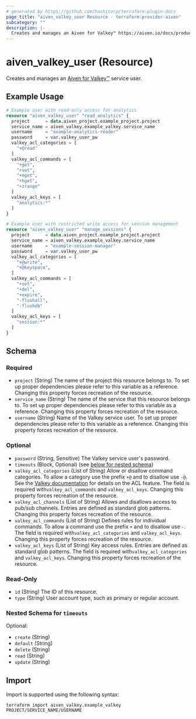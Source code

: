```yaml
---
# generated by https://github.com/hashicorp/terraform-plugin-docs
page_title: "aiven_valkey_user Resource - terraform-provider-aiven"
subcategory: ""
description: |-
  Creates and manages an Aiven for Valkey™ https://aiven.io/docs/products/valkey service user.
---
```


# aiven_valkey_user (Resource)

Creates and manages an [Aiven for Valkey™](https://aiven.io/docs/products/valkey) service user.

## Example Usage

```terraform
# Example user with read-only access for analytics
resource "aiven_valkey_user" "read_analytics" {
  project      = data.aiven_project.example_project.project
  service_name = aiven_valkey.example_valkey.service_name
  username     = "example-analytics-reader"
  password     = var.valkey_user_pw
  valkey_acl_categories = [
    "+@read"
  ]
  valkey_acl_commands = [
    "+get",
    "+set",
    "+mget",
    "+hget",
    "+zrange"
  ]
  valkey_acl_keys = [
    "analytics:*"
  ]
}

# Example user with restricted write access for session management
resource "aiven_valkey_user" "manage_sessions" {
  project      = data.aiven_project.example_project.project
  service_name = aiven_valkey.example_valkey.service_name
  username     = "example-session-manager"
  password     = var.valkey_user_pw
  valkey_acl_categories = [
    "+@write",
    "+@keyspace",
  ]
  valkey_acl_commands = [
    "+set",
    "+del",
    "+expire",
    "-flushall",
    "-flushdb"
  ]
  valkey_acl_keys = [
    "session:*"
  ]
}
```

<!-- schema generated by tfplugindocs -->
## Schema

### Required

- `project` (String) The name of the project this resource belongs to. To set up proper dependencies please refer to this variable as a reference. Changing this property forces recreation of the resource.
- `service_name` (String) The name of the service that this resource belongs to. To set up proper dependencies please refer to this variable as a reference. Changing this property forces recreation of the resource.
- `username` (String) Name of the Valkey service user. To set up proper dependencies please refer to this variable as a reference. Changing this property forces recreation of the resource.

### Optional

- `password` (String, Sensitive) The Valkey service user's password.
- `timeouts` (Block, Optional) (see [below for nested schema](#nestedblock--timeouts))
- `valkey_acl_categories` (List of String) Allow or disallow command categories. To allow a category use the prefix `+@` and to disallow use `-@`. See the [Valkey documentation](https://valkey.io/topics/acl/) for details on the ACL feature. The field is required with`valkey_acl_commands` and `valkey_acl_keys`. Changing this property forces recreation of the resource.
- `valkey_acl_channels` (List of String) Allows and disallows access to pub/sub channels. Entries are defined as standard glob patterns. Changing this property forces recreation of the resource.
- `valkey_acl_commands` (List of String) Defines rules for individual commands. To allow a command use the prefix `+` and to disallow use `-`. The field is required with`valkey_acl_categories` and `valkey_acl_keys`. Changing this property forces recreation of the resource.
- `valkey_acl_keys` (List of String) Key access rules. Entries are defined as standard glob patterns. The field is required with`valkey_acl_categories` and `valkey_acl_keys`. Changing this property forces recreation of the resource.

### Read-Only

- `id` (String) The ID of this resource.
- `type` (String) User account type, such as primary or regular account.

<a id="nestedblock--timeouts"></a>
### Nested Schema for `timeouts`

Optional:

- `create` (String)
- `default` (String)
- `delete` (String)
- `read` (String)
- `update` (String)

## Import

Import is supported using the following syntax:

```shell
terraform import aiven_valkey.example_valkey PROJECT/SERVICE_NAME/USERNAME
```
